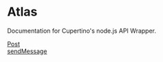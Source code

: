 # Atlas  

Documentation for Cupertino's node.js API Wrapper.  
  
[Post](https://github.com/Cupertino-Development/docs/tree/master/Atlas/Post)  
[sendMessage](https://github.com/Cupertino-Development/docs/tree/master/Atlas/sendMessage)
